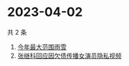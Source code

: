 # 2023-04-02

共 2 条

<!-- BEGIN ZHIHUSEARCH -->
<!-- 最后更新时间 Sun Apr 02 2023 06:07:43 GMT+0800 (China Standard Time) -->
1. [今年最大范围雨雪](https://www.zhihu.com/search?q=今年最大范围雨雪)
1. [张继科回应因欠债传播女演员隐私视频](https://www.zhihu.com/search?q=张继科回应因欠债传播女演员隐私视频)
<!-- END ZHIHUSEARCH -->
